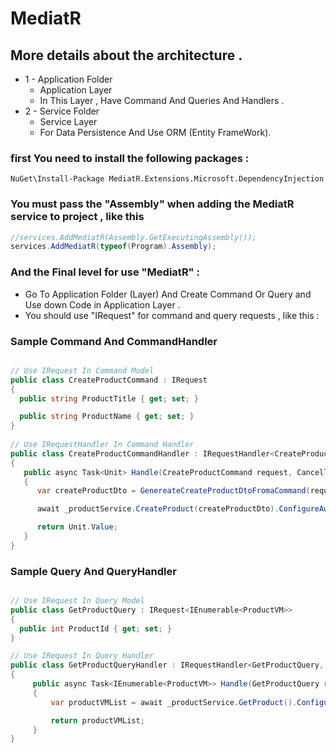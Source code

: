 # MediatR

## More details about the architecture .

* 1 - Application Folder
    * Application Layer 
    * In This Layer , Have Command And Queries And Handlers .
* 2 - Service Folder
    * Service Layer 
    * For Data Persistence And Use ORM (Entity FrameWork). 

### first You need to install the following packages :

```
NuGet\Install-Package MediatR.Extensions.Microsoft.DependencyInjection 
```
### You must pass the "Assembly" when adding the MediatR service to project , like this

```csharp
//services.AddMediatR(Assembly.GetExecutingAssembly());
services.AddMediatR(typeof(Program).Assembly);
```
### And the Final level for use "MediatR" : 
* Go To Application Folder (Layer) And Create Command Or Query and Use down Code in Application Layer .
* You should use "IRequest" for command and query requests , like this :

### Sample Command And CommandHandler

```csharp

// Use IRequest In Command Model
public class CreateProductCommand : IRequest
{
  public string ProductTitle { get; set; }

  public string ProductName { get; set; }
}
    
// Use IRequestHandler In Command Handler
public class CreateProductCommandHandler : IRequestHandler<CreateProductCommand>
{
   public async Task<Unit> Handle(CreateProductCommand request, CancellationToken cancellationToken)
   {
      var createProductDto = GenereateCreateProductDtoFromaCommand(request);

      await _productService.CreateProduct(createProductDto).ConfigureAwait(false);

      return Unit.Value;
   }
}

```
### Sample Query And QueryHandler

```csharp

// Use IRequest In Query Model 
public class GetProductQuery : IRequest<IEnumerable<ProductVM>>
{
  public int ProductId { get; set; }
}

// Use IRequest In Query Handler
public class GetProductQueryHandler : IRequestHandler<GetProductQuery, IEnumerable<ProductVM>>
{
     public async Task<IEnumerable<ProductVM>> Handle(GetProductQuery request, CancellationToken cancellationToken)
     {
         var productVMList = await _productService.GetProduct().ConfigureAwait(false);

         return productVMList;
     }
}

```

